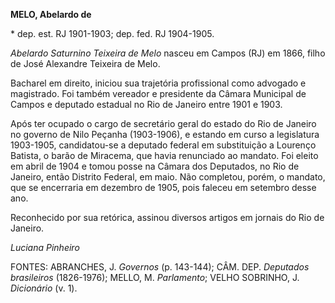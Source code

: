 **MELO, Abelardo de**

\* dep. est. RJ 1901-1903; dep. fed. RJ 1904-1905.

*Abelardo Saturnino Teixeira de Melo* nasceu em Campos (RJ) em 1866,
filho de José Alexandre Teixeira de Melo.

Bacharel em direito, iniciou sua trajetória profissional como advogado e
magistrado. Foi também vereador e presidente da Câmara Municipal de
Campos e deputado estadual no Rio de Janeiro entre 1901 e 1903.

Após ter ocupado o cargo de secretário geral do estado do Rio de Janeiro
no governo de Nilo Peçanha (1903-1906), e estando em curso a legislatura
1903-1905, candidatou-se a deputado federal em substituição a Lourenço
Batista, o barão de Miracema, que havia renunciado ao mandato. Foi
eleito em abril de 1904 e tomou posse na Câmara dos Deputados, no Rio de
Janeiro, então Distrito Federal, em maio. Não completou, porém, o
mandato, que se encerraria em dezembro de 1905, pois faleceu em setembro
desse ano.

Reconhecido por sua retórica, assinou diversos artigos em jornais do Rio
de Janeiro.

*Luciana Pinheiro*

FONTES: ABRANCHES, J. *Governos* (p. 143-144); CÂM. DEP. *Deputados
brasileiros* (1826-1976); MELLO, M. *Parlamento*; VELHO SOBRINHO, J.
*Dicionário* (v. 1).
